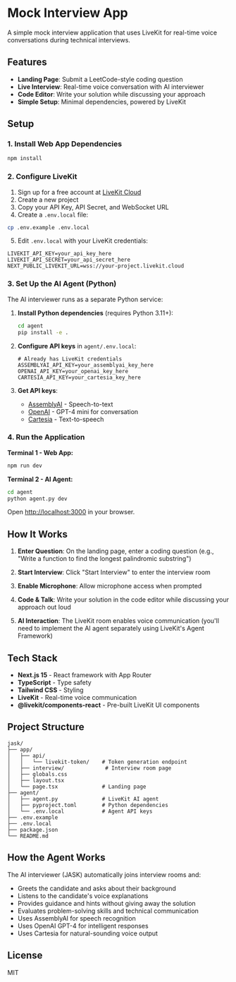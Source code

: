 # Mock Interview App

A simple mock interview application that uses LiveKit for real-time voice conversations during technical interviews.

## Features

- **Landing Page**: Submit a LeetCode-style coding question
- **Live Interview**: Real-time voice conversation with AI interviewer
- **Code Editor**: Write your solution while discussing your approach
- **Simple Setup**: Minimal dependencies, powered by LiveKit

## Setup

### 1. Install Web App Dependencies

```bash
npm install
```

### 2. Configure LiveKit

1. Sign up for a free account at [LiveKit Cloud](https://cloud.livekit.io/)
2. Create a new project
3. Copy your API Key, API Secret, and WebSocket URL
4. Create a `.env.local` file:

```bash
cp .env.example .env.local
```

5. Edit `.env.local` with your LiveKit credentials:

```env
LIVEKIT_API_KEY=your_api_key_here
LIVEKIT_API_SECRET=your_api_secret_here
NEXT_PUBLIC_LIVEKIT_URL=wss://your-project.livekit.cloud
```

### 3. Set Up the AI Agent (Python)

The AI interviewer runs as a separate Python service:

1. **Install Python dependencies** (requires Python 3.11+):
   ```bash
   cd agent
   pip install -e .
   ```

2. **Configure API keys** in `agent/.env.local`:
   ```env
   # Already has LiveKit credentials
   ASSEMBLYAI_API_KEY=your_assemblyai_key_here
   OPENAI_API_KEY=your_openai_key_here
   CARTESIA_API_KEY=your_cartesia_key_here
   ```

3. **Get API keys**:
   - [AssemblyAI](https://www.assemblyai.com/) - Speech-to-text
   - [OpenAI](https://platform.openai.com/) - GPT-4 mini for conversation
   - [Cartesia](https://cartesia.ai/) - Text-to-speech

### 4. Run the Application

**Terminal 1 - Web App:**
```bash
npm run dev
```

**Terminal 2 - AI Agent:**
```bash
cd agent
python agent.py dev
```

Open [http://localhost:3000](http://localhost:3000) in your browser.

## How It Works

1. **Enter Question**: On the landing page, enter a coding question (e.g., "Write a function to find the longest palindromic substring")

2. **Start Interview**: Click "Start Interview" to enter the interview room

3. **Enable Microphone**: Allow microphone access when prompted

4. **Code & Talk**: Write your solution in the code editor while discussing your approach out loud

5. **AI Interaction**: The LiveKit room enables voice communication (you'll need to implement the AI agent separately using LiveKit's Agent Framework)

## Tech Stack

- **Next.js 15** - React framework with App Router
- **TypeScript** - Type safety
- **Tailwind CSS** - Styling
- **LiveKit** - Real-time voice communication
- **@livekit/components-react** - Pre-built LiveKit UI components

## Project Structure

```
jask/
├── app/
│   ├── api/
│   │   └── livekit-token/    # Token generation endpoint
│   ├── interview/             # Interview room page
│   ├── globals.css
│   ├── layout.tsx
│   └── page.tsx              # Landing page
├── agent/
│   ├── agent.py              # LiveKit AI agent
│   ├── pyproject.toml        # Python dependencies
│   └── .env.local            # Agent API keys
├── .env.example
├── .env.local
├── package.json
└── README.md
```

## How the Agent Works

The AI interviewer (JASK) automatically joins interview rooms and:
- Greets the candidate and asks about their background
- Listens to the candidate's voice explanations
- Provides guidance and hints without giving away the solution
- Evaluates problem-solving skills and technical communication
- Uses AssemblyAI for speech recognition
- Uses OpenAI GPT-4 for intelligent responses
- Uses Cartesia for natural-sounding voice output

## License

MIT
